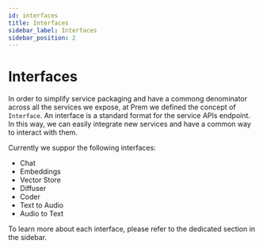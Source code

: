 ```yaml
---
id: interfaces
title: Interfaces
sidebar_label: Interfaces
sidebar_position: 2
---
```


# Interfaces

In order to simplify service packaging and have a commong denominator across all the services we expose, at Prem we defined the concept of `Interface`. An interface is a standard format for the service APIs endpoint. In this way, we can easily integrate new services and have a common way to interact with them.

Currently we suppor the following interfaces:

- Chat
- Embeddings
- Vector Store
- Diffuser
- Coder
- Text to Audio
- Audio to Text

To learn more about each interface, please refer to the dedicated section in the sidebar.